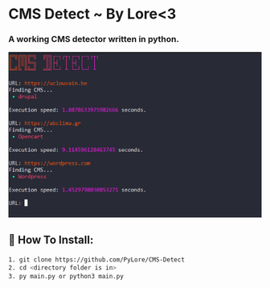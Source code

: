 # CMS Detect ~ By Lore<3

### A working CMS detector written in python.

![Screenshot](Screenshot.png)


## 🔌 How To Install:
```bash
1. git clone https://github.com/PyLore/CMS-Detect
2. cd <directory folder is in>
3. py main.py or python3 main.py
```
